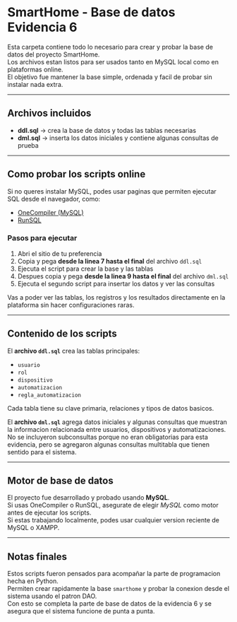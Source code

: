 # SmartHome - Base de datos Evidencia 6

Esta carpeta contiene todo lo necesario para crear y probar la base de datos del proyecto SmartHome.  
Los archivos estan listos para ser usados tanto en MySQL local como en plataformas online.  
El objetivo fue mantener la base simple, ordenada y facil de probar sin instalar nada extra.

---

## Archivos incluidos

- **ddl.sql** → crea la base de datos y todas las tablas necesarias  
- **dml.sql** → inserta los datos iniciales y contiene algunas consultas de prueba  

---

## Como probar los scripts online

Si no queres instalar MySQL, podes usar paginas que permiten ejecutar SQL desde el navegador, como:

- [OneCompiler (MySQL)](https://onecompiler.com/mysql)  
- [RunSQL](https://runsql.com)

### Pasos para ejecutar

1. Abri el sitio de tu preferencia  
2. Copia y pega **desde la linea 7 hasta el final** del archivo `ddl.sql`  
3. Ejecuta el script para crear la base y las tablas  
4. Despues copia y pega **desde la linea 9 hasta el final** del archivo `dml.sql`  
5. Ejecuta el segundo script para insertar los datos y ver las consultas  

Vas a poder ver las tablas, los registros y los resultados directamente en la plataforma sin hacer configuraciones raras.

---

## Contenido de los scripts

El **archivo `ddl.sql`** crea las tablas principales:

- `usuario`  
- `rol`  
- `dispositivo`  
- `automatizacion`  
- `regla_automatizacion`

Cada tabla tiene su clave primaria, relaciones y tipos de datos basicos.

El **archivo `dml.sql`** agrega datos iniciales y algunas consultas que muestran la informacion relacionada entre usuarios, dispositivos y automatizaciones.  
No se incluyeron subconsultas porque no eran obligatorias para esta evidencia, pero se agregaron algunas consultas multitabla que tienen sentido para el sistema.

---

## Motor de base de datos

El proyecto fue desarrollado y probado usando **MySQL**.  
Si usas OneCompiler o RunSQL, asegurate de elegir *MySQL* como motor antes de ejecutar los scripts.  
Si estas trabajando localmente, podes usar cualquier version reciente de MySQL o XAMPP.

---

## Notas finales

Estos scripts fueron pensados para acompañar la parte de programacion hecha en Python.  
Permiten crear rapidamente la base `smarthome` y probar la conexion desde el sistema usando el patron DAO.  
Con esto se completa la parte de base de datos de la evidencia 6 y se asegura que el sistema funcione de punta a punta.
